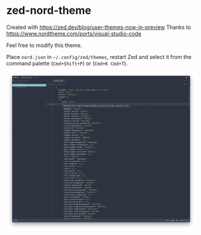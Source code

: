 # zed-nord-theme

Created with https://zed.dev/blog/user-themes-now-in-preview
Thanks to https://www.nordtheme.com/ports/visual-studio-code

Feel free to modify this theme.

Place `nord.json` in `~/.config/zed/themes`, restart Zed and select it from the command palette (`Cmd+Shift+P`) or (`Cmd+K Cmd+T`).

![image](./screenshots/image.png)
